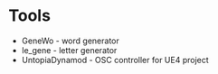 # Tools
- GeneWo - word generator
- le_gene - letter generator
- UntopiaDynamod - OSC controller for UE4 project




